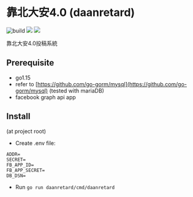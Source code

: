 # 靠北大安4.0 (daanretard)

![build](https://github.com/yangszwei/daanretard/workflows/Go%20Test/badge.svg)
[![](https://img.shields.io/badge/status-under%20development-blue)](https://img.shields.io/badge/status-under%20development-blue)
[![](https://tokei.rs/b1/github/yangszwei/daanretard)](https://github.com/yangszwei/daanretard)

靠北大安4.0投稿系統

## Prerequisite

- go1.15
- refer to [https://github.com/go-gorm/mysql](https://github.com/go-gorm/mysql) (tested with mariaDB)
- facebook graph api app

## Install

(at project root)

- Create .env file:

```.env
ADDR=
SECRET=
FB_APP_ID=
FB_APP_SECRET=
DB_DSN= 
```

- Run `go run daanretard/cmd/daanretard`
